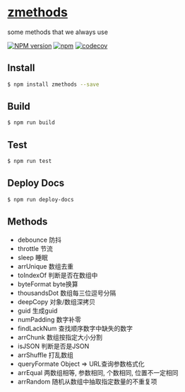 # [zmethods](https://klren0312.github.io/zutils/)
some methods that we always use

[![NPM version][npm-image]][npm-url]
[![npm](https://img.shields.io/npm/dt/zmethods.svg)](https://www.npmjs.com/package/zmethods)
[![codecov](https://codecov.io/gh/klren0312/zutils/branch/master/graph/badge.svg)](https://codecov.io/gh/klren0312/zutils)

[npm-image]: https://img.shields.io/npm/v/zmethods.svg?style=flat-square
[npm-url]: https://npmjs.org/package/zmethods

## Install
```bash
$ npm install zmethods --save
```

## Build
```bash
$ npm run build
```

## Test
```bash
$ npm run test
```

## Deploy Docs
```bash
$ npm run deploy-docs
```

## Methods

 - debounce 防抖 
 - throttle 节流 
 - sleep 睡眠 
 - arrUnique 数组去重 
 - toIndexOf 判断是否在数组中 
 - byteFormat byte换算 
 - thousandsDot 数组每三位逗号分隔 
 - deepCopy 对象/数组深拷贝 
 - guid 生成guid 
 - numPadding 数字补零 
 - findLackNum 查找顺序数字中缺失的数字 
 - arrChunk 数组按指定大小分割 
 - isJSON 判断是否是JSON 
 - arrShuffle 打乱数组 
 - queryFormate Object => URL查询参数格式化 
 - arrEqual 两数组相等, 参数相同, 个数相同, 位置不一定相同
 - arrRandom 随机从数组中抽取指定数量的不重复项
